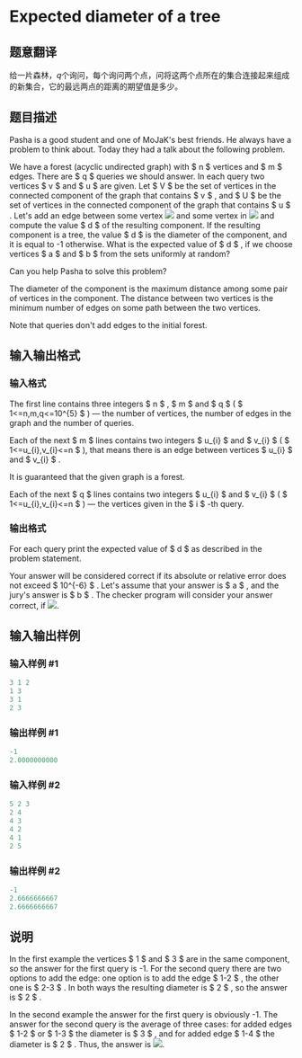 # Expected diameter of a tree

## 题意翻译

给一片森林，$q$个询问，每个询问两个点，问将这两个点所在的集合连接起来组成的新集合，它的最远两点的距离的期望值是多少。

## 题目描述

Pasha is a good student and one of MoJaK's best friends. He always have a problem to think about. Today they had a talk about the following problem.

We have a forest (acyclic undirected graph) with $ n $ vertices and $ m $ edges. There are $ q $ queries we should answer. In each query two vertices $ v $ and $ u $ are given. Let $ V $ be the set of vertices in the connected component of the graph that contains $ v $ , and $ U $ be the set of vertices in the connected component of the graph that contains $ u $ . Let's add an edge between some vertex ![](https://cdn.luogu.com.cn/upload/vjudge_pic/CF804D/8ef01bdc02f37e886781700f62479c92154da008.png) and some vertex in ![](https://cdn.luogu.com.cn/upload/vjudge_pic/CF804D/0479fe8afb5e9211cdac4c2d711ca0b8e2ad6e82.png) and compute the value $ d $ of the resulting component. If the resulting component is a tree, the value $ d $ is the diameter of the component, and it is equal to -1 otherwise. What is the expected value of $ d $ , if we choose vertices $ a $ and $ b $ from the sets uniformly at random?

Can you help Pasha to solve this problem?

The diameter of the component is the maximum distance among some pair of vertices in the component. The distance between two vertices is the minimum number of edges on some path between the two vertices.

Note that queries don't add edges to the initial forest.

## 输入输出格式

### 输入格式

The first line contains three integers $ n $ , $ m $ and $ q $ ( $ 1<=n,m,q<=10^{5} $ ) — the number of vertices, the number of edges in the graph and the number of queries.

Each of the next $ m $ lines contains two integers $ u_{i} $ and $ v_{i} $ ( $ 1<=u_{i},v_{i}<=n $ ), that means there is an edge between vertices $ u_{i} $ and $ v_{i} $ .

It is guaranteed that the given graph is a forest.

Each of the next $ q $ lines contains two integers $ u_{i} $ and $ v_{i} $ ( $ 1<=u_{i},v_{i}<=n $ ) — the vertices given in the $ i $ -th query.

### 输出格式

For each query print the expected value of $ d $ as described in the problem statement.

Your answer will be considered correct if its absolute or relative error does not exceed $ 10^{-6} $ . Let's assume that your answer is $ a $ , and the jury's answer is $ b $ . The checker program will consider your answer correct, if ![](https://cdn.luogu.com.cn/upload/vjudge_pic/CF804D/259203790d90e969d73ec841bd0673c1e8e7d69a.png).

## 输入输出样例

### 输入样例 #1

```cpp
3 1 2
1 3
3 1
2 3

```
### 输出样例 #1

```cpp
-1
2.0000000000

```
### 输入样例 #2

```cpp
5 2 3
2 4
4 3
4 2
4 1
2 5

```
### 输出样例 #2

```cpp
-1
2.6666666667
2.6666666667

```
## 说明

In the first example the vertices $ 1 $ and $ 3 $ are in the same component, so the answer for the first query is -1. For the second query there are two options to add the edge: one option is to add the edge $ 1-2 $ , the other one is $ 2-3 $ . In both ways the resulting diameter is $ 2 $ , so the answer is $ 2 $ .

In the second example the answer for the first query is obviously -1. The answer for the second query is the average of three cases: for added edges $ 1-2 $ or $ 1-3 $ the diameter is $ 3 $ , and for added edge $ 1-4 $ the diameter is $ 2 $ . Thus, the answer is ![](https://cdn.luogu.com.cn/upload/vjudge_pic/CF804D/80f05d9f9a5abbad800eeb11e2f309500aaccabe.png).

